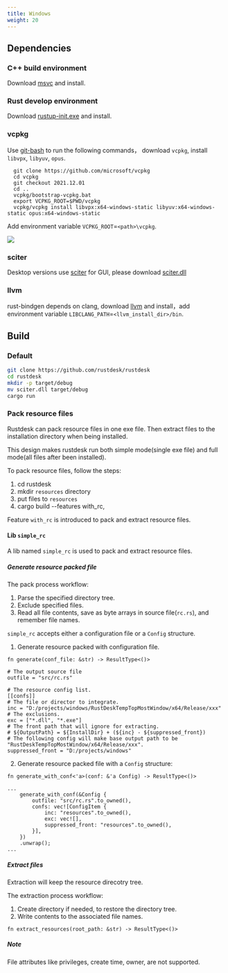 ```yaml
---
title: Windows
weight: 20
---
```


## Dependencies

### C++ build environment

Download [msvc](https://visualstudio.microsoft.com/) and install.

### Rust develop environment
Download [rustup-init.exe](https://static.rust-lang.org/rustup/dist/x86_64-pc-windows-msvc/rustup-init.exe) and install.

### vcpkg

Use [git-bash](https://git-scm.com/download/win) to run the following commands， download `vcpkg`, install `libvpx`, `libyuv`, `opus`.

```shell
  git clone https://github.com/microsoft/vcpkg
  cd vcpkg
  git checkout 2021.12.01
  cd ..
  vcpkg/bootstrap-vcpkg.bat
  export VCPKG_ROOT=$PWD/vcpkg
  vcpkg/vcpkg install libvpx:x64-windows-static libyuv:x64-windows-static opus:x64-windows-static
```

Add environment variable `VCPKG_ROOT`=`<path>\vcpkg`.

![](/docs/en/dev/build/windows/images/env.png)

### sciter

Desktop versions use [sciter](https://sciter.com/) for GUI, please download [sciter.dll](https://raw.githubusercontent.com/c-smile/sciter-sdk/master/bin.win/x64/sciter.dll)

### llvm

rust-bindgen depends on clang,  download [llvm](https://github.com/llvm/llvm-project/releases) and install，add environment variable `LIBCLANG_PATH`=`<llvm_install_dir>/bin`.



## Build

### Default

```sh
git clone https://github.com/rustdesk/rustdesk
cd rustdesk
mkdir -p target/debug
mv sciter.dll target/debug
cargo run
```

### Pack resource files

Rustdesk can pack resource files in one exe file.
Then extract files to the installation directory when being installed.

This design makes rustdesk run both simple mode(single exe file) and full mode(all files after been installed).

To pack resource files, follow the steps:
1. cd rustdesk
2. mkdir `resources` directory
3. put files to `resources`
4. cargo build --features with_rc,<other features>

Feature `with_rc` is introduced to pack and extract resource files.

#### Lib `simple_rc`

A lib named `simple_rc` is used to pack and extract resource files.

##### Generate resource packed file
The pack process workflow:
1. Parse the specified directory tree.
2. Exclude specified files.
3. Read all file contents, save as byte arrays in source file(`rc.rs`), and remember file names.

`simple_rc` accepts either a configuration file or a `Config` structure.

1. Generate resource packed with configuration file.
```
fn generate(conf_file: &str) -> ResultType<()>
```
```
# The output source file
outfile = "src/rc.rs"

# The resource config list.
[[confs]]
# The file or director to integrate.
inc = "D:/projects/windows/RustDeskTempTopMostWindow/x64/Release/xxx"
# The exclusions.
exc = ["*.dll", "*.exe"]
# The front path that will ignore for extracting.
# ${OutputPath} = ${InstallDir} + (${inc} - ${suppressed_front})
# The following config will make base output path to be "RustDeskTempTopMostWindow/x64/Release/xxx".
suppressed_front = "D:/projects/windows"
```

2. Generate resource packed file with a `Config` structure:
```
fn generate_with_conf<'a>(conf: &'a Config) -> ResultType<()>

...
    generate_with_conf(&Config {
        outfile: "src/rc.rs".to_owned(),
        confs: vec![ConfigItem {
            inc: "resources".to_owned(),
            exc: vec![],
            suppressed_front: "resources".to_owned(),
        }],
    })
    .unwrap();
...
```

##### Extract files

Extraction will keep the resource direcotry tree.

The extraction process workflow:
1. Create directory if needed, to restore the directory tree.
2. Write contents to the associated file names.

```
fn extract_resources(root_path: &str) -> ResultType<()>
```

##### Note

File attributes like privileges, create time, owner, are not supported.
